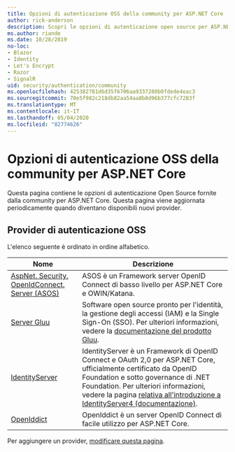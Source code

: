 ```yaml
---
title: Opzioni di autenticazione OSS della community per ASP.NET Core
author: rick-anderson
description: Scopri le opzioni di autenticazione open source per ASP.NET Core.
ms.author: riande
ms.date: 10/28/2019
no-loc:
- Blazor
- Identity
- Let's Encrypt
- Razor
- SignalR
uid: security/authentication/community
ms.openlocfilehash: 425382781d6d35f6706aa9337280b0fdede4eac3
ms.sourcegitcommit: 70e5f982c218db82aa54aa8b8d96b377cfc7283f
ms.translationtype: MT
ms.contentlocale: it-IT
ms.lasthandoff: 05/04/2020
ms.locfileid: "82774626"
---
```

# <a name="community-oss-authentication-options-for-aspnet-core"></a>Opzioni di autenticazione OSS della community per ASP.NET Core

Questa pagina contiene le opzioni di autenticazione Open Source fornite dalla community per ASP.NET Core. Questa pagina viene aggiornata periodicamente quando diventano disponibili nuovi provider.

## <a name="oss-authentication-providers"></a>Provider di autenticazione OSS

L'elenco seguente è ordinato in ordine alfabetico.

| Nome | Descrizione |
| ---- | ----------- |
| [AspNet. Security. OpenIdConnect. Server (ASOS)](https://github.com/aspnet-contrib/AspNet.Security.OpenIdConnect.Server) | ASOS è un Framework server OpenID Connect di basso livello per ASP.NET Core e OWIN/Katana. |
| [Server Gluu](https://gluu.org/) | Software open source pronto per l'identità, la gestione degli accessi (IAM) e la Single Sign-On (SSO). Per ulteriori informazioni, vedere la [documentazione del prodotto Gluu](https://gluu.org/docs/). |
| [IdentityServer](https://identityserver.io/) | IdentityServer è un Framework di OpenID Connect e OAuth 2,0 per ASP.NET Core, ufficialmente certificato da OpenID Foundation e sotto governance di .NET Foundation. Per ulteriori informazioni, vedere la pagina [relativa all'introduzione a IdentityServer4 (documentazione)](https://identityserver4.readthedocs.io/en/latest/). |
| [OpenIddict](https://github.com/openiddict/openiddict-core) | OpenIddict è un server OpenID Connect di facile utilizzo per ASP.NET Core. |

Per aggiungere un provider, [modificare questa pagina](https://github.com/login?return_to=https%3A%2F%2Fgithub.com%2Faspnet%2FDocs%2Fedit%2Fmaster%2Faspnetcore%2Fsecurity%2Fauthentication%2Fcommunity.md).

